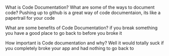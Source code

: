 What is Code Documentation? What are some of the ways to document code?
Pushing up to github is a great way of code documentaion, its like a papertrail for your code

What are some benefits of Code Documentation?
if you break something you have a good place to go back to before you broke it

How important is Code documentation and why?
Well it would totally suck if you completely broke your app and had nothing to go back to

